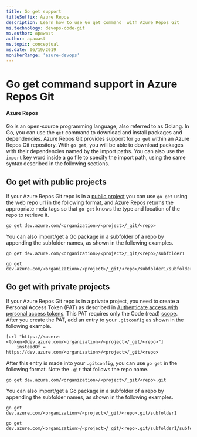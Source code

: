 ```yaml
---
title: Go get support
titleSuffix: Azure Repos
description: Learn how to use Go get command  with Azure Repos Git
ms.technology: devops-code-git 
ms.author: apawast
author: apawast
ms.topic: conceptual
ms.date: 06/19/2019
monikerRange: 'azure-devops'
---
```


# Go get command support in Azure Repos Git

#### Azure Repos

Go is an open-source programming language, also referred to as Golang.
In Go, you can use the `get` command to download and install packages and dependencies.
Azure Repos Git provides support for `go get` within an Azure Repos Git repository.
With `go get`, you will be able to download packages with their dependencies named by the import paths.
You can also use the `import` key word inside a go file to specify the import path, using the
same syntax described in the following sections.

## Go get with public projects

If your Azure Repos Git repo is in a [public project](../../organizations/public/about-public-projects.md)
you can use `go get` using the web repo url in the following format,
and Azure Repos returns the appropriate meta tags so that `go get` knows
the type and location of the repo to retrieve it.

```
go get dev.azure.com/<organization>/<project>/_git/<repo>
```

You can also import/get a Go package in a subfolder of a repo by appending
the subfolder names, as shown in the following examples.

```
go get dev.azure.com/<organization>/<project>/_git/<repo>/subfolder1

go get dev.azure.com/<organization>/<project>/_git/<repo>/subfolder1/subfolder2
```

## Go get with private projects

If your Azure Repos Git repo is in a private project, you need to create a Personal
Access Token (PAT) as described in
[Authenticate access with personal access tokens](../../organizations/accounts/use-personal-access-tokens-to-authenticate.md). This PAT requires only the Code (read)
[scope](../../integrate/get-started/authentication/oauth.md#scopes).
After you create the PAT, add an entry to your `.gitconfig` as shown in the following example.

```
[url "https://<user>:<token>@dev.azure.com/<organization>/<project>/_git/<repo>"]
    insteadOf = https://dev.azure.com/<organization>/<project>/_git/<repo>
```

After this entry is made into your `.gitconfig`, you can use `go get`
in the following format. Note the `.git` that follows the repo name.

```
go get dev.azure.com/<organization>/<project>/_git/<repo>.git
```

You can also import/get a Go package in a subfolder of a repo by appending the subfolder
names, as shown in the following examples.

```
go get dev.azure.com/<organization>/<project>/_git/<repo>.git/subfolder1

go get dev.azure.com/<organization>/<project>/_git/<repo>.git/subfolder1/subfolder2
```
